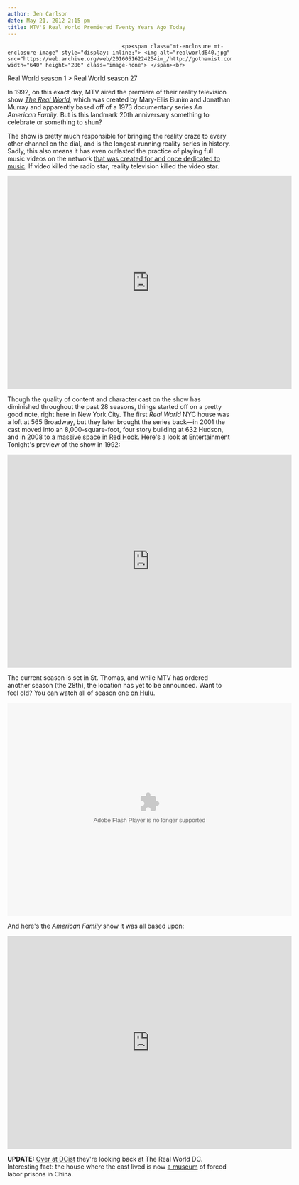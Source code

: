 ```yaml
---
author: Jen Carlson
date: May 21, 2012 2:15 pm
title: MTV'S Real World Premiered Twenty Years Ago Today
---
```


	
										<p><span class="mt-enclosure mt-enclosure-image" style="display: inline;"> <img alt="realworld640.jpg" src="https://web.archive.org/web/20160516224254im_/http://gothamist.com/attachments/arts_jen/realworld640.jpg" width="640" height="286" class="image-none"> </span><br>
<span class="photo_caption">Real World season 1 &gt; Real World season 27</span></p>

<p>In 1992, on this exact day, MTV aired the premiere of their reality television show <a href="https://web.archive.org/web/20160516224254/http://gothamist.com/tags/therealworld"><em>The Real World</em></a>, which was created by Mary-Ellis Bunim and Jonathan Murray and apparently based off of a 1973 documentary series <em>An American Family</em>. But is this landmark 20th anniversary something to celebrate or something to shun? </p>

<p>The show is pretty much responsible for bringing the reality craze to every other channel on the dial, and is the longest-running reality series in history. Sadly, this also means it has even outlasted the practice of playing full music videos on the network <a href="https://web.archive.org/web/20160516224254/http://gothamist.com/2011/07/06/your_first_mtv_veejays_where_are_th.php">that was created for and once dedicated to music</a>. If video killed the radio star, reality television killed the video star.</p>

<p><iframe width="640" height="480" src="https://web.archive.org/web/20160516224254if_/http://www.youtube.com/embed/ClYScU3BPV8" frameborder="0" allowfullscreen></iframe></p>

<p>Though the quality of content and character cast on the show has diminished throughout the past 28 seasons, things started off on a pretty good note, right here in New York City. The first <em>Real World</em> NYC house was a loft at 565 Broadway, but they later brought the series back&#x2014;in 2001 the cast moved into an 8,000-square-foot, four story building at 632 Hudson, and in 2008 <a href="https://web.archive.org/web/20160516224254/http://gothamist.com/2008/12/04/meet_the_real_world_brooklynites.php">to a massive space in Red Hook</a>. Here&apos;s a look at Entertainment Tonight&apos;s preview of the show in 1992:</p>

<p><iframe width="640" height="480" src="https://web.archive.org/web/20160516224254if_/http://www.youtube.com/embed/eSYBRxr04BM" frameborder="0" allowfullscreen></iframe></p>

<p>The current season is set in St. Thomas, and while MTV has ordered another season (the 28th), the location has yet to be announced. Want to feel old? You can watch all of season one <a href="https://web.archive.org/web/20160516224254/http://www.hulu.com/the-real-world">on Hulu</a>. </p>

<p><object width="640" height="480"><param name="movie" value="http://www.hulu.com/embed/yuhrqH7m_khihZO7YmpdJg"><param name="allowFullScreen" value="true"><embed src="https://web.archive.org/web/20160516224254oe_/http://www.hulu.com/embed/yuhrqH7m_khihZO7YmpdJg" type="application/x-shockwave-flash" width="640" height="480" allowfullscreen="true"></object></p>

<p>And here&apos;s the <em>American Family</em> show it was all based upon: </p>

<p><iframe width="640" height="480" src="https://web.archive.org/web/20160516224254if_/http://www.youtube.com/embed/37oj4WxhIvM" frameborder="0" allowfullscreen></iframe></p>

<p><strong>UPDATE:</strong> <a href="https://web.archive.org/web/20160516224254/http://dcist.com/2012/05/in_the_department_of_feeling_old_re.php">Over at DCist</a> they&apos;re looking back at The Real World DC. Interesting fact: the house where the cast lived is now <a href="https://web.archive.org/web/20160516224254/http://laogaimuseum.org/">a museum</a> of forced labor prisons in China. </p>					
										
									
				